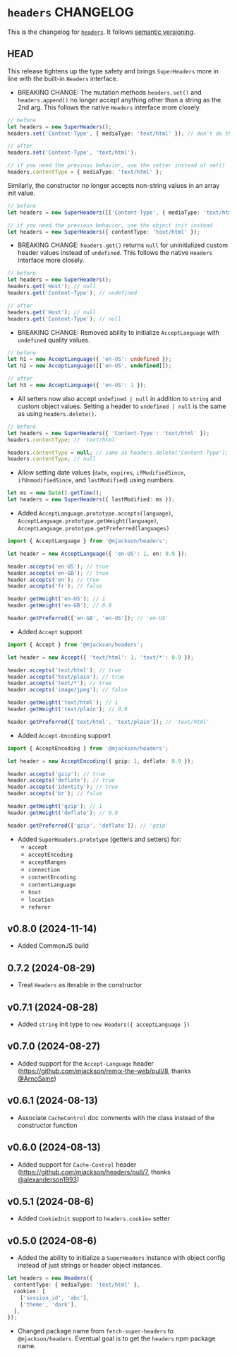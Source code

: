 # `headers` CHANGELOG

This is the changelog for [`headers`](https://github.com/mjackson/remix-the-web/tree/main/packages/headers). It follows [semantic versioning](https://semver.org/).

## HEAD

This release tightens up the type safety and brings `SuperHeaders` more in line with the built-in `Headers` interface.

- BREAKING CHANGE: The mutation methods `headers.set()` and `headers.append()` no longer accept anything other than a string as the 2nd arg. This follows the native `Headers` interface more closely.

```ts
// before
let headers = new SuperHeaders();
headers.set('Content-Type', { mediaType: 'text/html' }); // don't do this

// after
headers.set('Content-Type', 'text/html');

// if you need the previous behavior, use the setter instead of set()
headers.contentType = { mediaType: 'text/html' };
```

Similarly, the constructor no longer accepts non-string values in an array init value.

```ts
// before
let headers = new SuperHeaders([['Content-Type', { mediaType: 'text/html' }]]);

// if you need the previous behavior, use the object init instead
let headers = new SuperHeaders({ contentType: 'text/html' });
```

- BREAKING CHANGE: `headers.get()` returns `null` for uninitialized custom header values instead of `undefined`. This follows the native `Headers` interface more closely.

```ts
// before
let headers = new SuperHeaders();
headers.get('Host'); // null
headers.get('Content-Type'); // undefined

// after
headers.get('Host'); // null
headers.get('Content-Type'); // null
```

- BREAKING CHANGE: Removed ability to initialize `AcceptLanguage` with `undefined` quality values.

```ts
// before
let h1 = new AcceptLanguage({ 'en-US': undefined });
let h2 = new AcceptLanguage([['en-US', undefined]]);

// after
let h3 = new AcceptLanguage({ 'en-US': 1 });
```

- All setters now also accept `undefined | null` in addition to `string` and custom object values. Setting a header to `undefined | null` is the same as using `headers.delete()`.

```ts
// before
let headers = new SuperHeaders({ 'Content-Type': 'text/html' });
headers.contentType; // 'text/html'

headers.contentType = null; // same as headers.delete('Content-Type');
headers.contentType; // null
```

- Allow setting date values (`date`, `expires`, `ifModifiedSince`, `ifUnmodifiedSince`, and `lastModified`) using numbers.

```ts
let ms = new Date().getTime();
let headers = new SuperHeaders({ lastModified: ms });
```

- Added `AcceptLanguage.prototype.accepts(language)`, `AcceptLanguage.prototype.getWeight(language)`,
  `AcceptLanguage.prototype.getPreferred(languages)`

```ts
import { AcceptLanguage } from '@mjackson/headers';

let header = new AcceptLanguage({ 'en-US': 1, en: 0.9 });

header.accepts('en-US'); // true
header.accepts('en-GB'); // true
header.accepts('en'); // true
header.accepts('fr'); // false

header.getWeight('en-US'); // 1
header.getWeight('en-GB'); // 0.9

header.getPreferred(['en-GB', 'en-US']); // 'en-US'
```

- Added `Accept` support

```ts
import { Accept } from '@mjackson/headers';

let header = new Accept({ 'text/html': 1, 'text/*': 0.9 });

header.accepts('text/html'); // true
header.accepts('text/plain'); // true
header.accepts('text/*'); // true
header.accepts('image/jpeg'); // false

header.getWeight('text/html'); // 1
header.getWeight('text/plain'); // 0.9

header.getPreferred(['text/html', 'text/plain']); // 'text/html'
```

- Added `Accept-Encoding` support

```ts
import { AcceptEncoding } from '@mjackson/headers';

let header = new AcceptEncoding({ gzip: 1, deflate: 0.9 });

header.accepts('gzip'); // true
header.accepts('deflate'); // true
header.accepts('identity'); // true
header.accepts('br'); // false

header.getWeight('gzip'); // 1
header.getWeight('deflate'); // 0.9

header.getPreferred(['gzip', 'deflate']); // 'gzip'
```

- Added `SuperHeaders.prototype` (getters and setters) for:
  - `accept`
  - `acceptEncoding`
  - `acceptRanges`
  - `connection`
  - `contentEncoding`
  - `contentLanguage`
  - `host`
  - `location`
  - `referer`

## v0.8.0 (2024-11-14)

- Added CommonJS build

## 0.7.2 (2024-08-29)

- Treat `Headers` as iterable in the constructor

## v0.7.1 (2024-08-28)

- Added `string` init type to `new Headers({ acceptLanguage })`

## v0.7.0 (2024-08-27)

- Added support for the `Accept-Language` header (https://github.com/mjackson/remix-the-web/pull/8, thanks [@ArnoSaine](https://github.com/ArnoSaine))

## v0.6.1 (2024-08-13)

- Associate `CacheControl` doc comments with the class instead of the constructor function

## v0.6.0 (2024-08-13)

- Added support for `Cache-Control` header (https://github.com/mjackson/headers/pull/7, thanks [@alexanderson1993](https://github.com/alexanderson1993))

## v0.5.1 (2024-08-6)

- Added `CookieInit` support to `headers.cookie=` setter

## v0.5.0 (2024-08-6)

- Added the ability to initialize a `SuperHeaders` instance with object config instead of just strings or header object instances.

```ts
let headers = new Headers({
  contentType: { mediaType: 'text/html' },
  cookies: [
    ['session_id', 'abc'],
    ['theme', 'dark'],
  ],
});
```

- Changed package name from `fetch-super-headers` to `@mjackson/headers`. Eventual goal is to get the `headers` npm package name.
